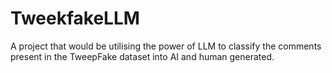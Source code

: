 # TweekfakeLLM
A project that would be utilising the power of LLM to classify the comments present in the TweepFake dataset into AI and human generated.
